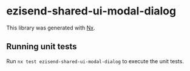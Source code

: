 # ezisend-shared-ui-modal-dialog

This library was generated with [Nx](https://nx.dev).

## Running unit tests

Run `nx test ezisend-shared-ui-modal-dialog` to execute the unit tests.
